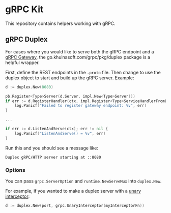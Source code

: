 # gRPC Kit

This repository contains helpers working with gRPC.

## gRPC Duplex

For cases where you would like to serve both the gRPC endpoint and a
[gRPC Gateway](https://grpc-ecosystem.github.io/grpc-gateway/), the
go.khulnasoft.com/grpc/pkg/duplex package is a helpful wrapper.

First, define the REST endpoints in the `.proto` file. Then change to use the
duplex object to start and build up the gRPC server. Example:

```go
d := duplex.New(8080)

pb.Register<Type>Server(d.Server, impl.New<Type>Server())
if err := d.RegisterHandler(ctx, impl.Register<Type>ServiceHandlerFromEndpoint); err != nil {
    log.Panicf("Failed to register gateway endpoint: %v", err)
}

...

if err := d.ListenAndServe(ctx); err != nil {
    log.Panicf("ListenAndServe() = %v", err)
}
```

Run this and you should see a message like:

```text
Duplex gRPC/HTTP server starting at ::8080
```

### Options

You can pass `grpc.ServerOption` and `runtime.NewServeMux` into `duplex.New`.

For example, if you wanted to make a duplex server with a
[unary interceptor](https://pkg.go.dev/google.golang.org/grpc#UnaryInterceptor):

```go
d := duplex.New(port, grpc.UnaryInterceptor(myInterceptorFn))
```
